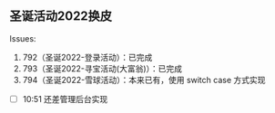 
## 圣诞活动2022换皮

Issues:

1. 792（圣诞2022-登录活动）：已完成
2. 793（圣诞2022-寻宝活动(大富翁)）：已完成
3. 794（圣诞2022-雪球活动）：本来已有，使用 switch case 方式实现

- [ ] 10:51 还差管理后台实现